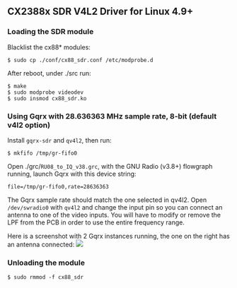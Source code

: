 ## CX2388x SDR V4L2 Driver for Linux 4.9+

### Loading the SDR module

Blacklist the cx88* modules:

```
$ sudo cp ./conf/cx88_sdr.conf /etc/modprobe.d
```

After reboot, under ./src run:

```
$ make
$ sudo modprobe videodev
$ sudo insmod cx88_sdr.ko
```

### Using Gqrx with 28.636363 MHz sample rate, 8-bit (default v4l2 option)

Install `gqrx-sdr` and `qv4l2`, then run:

```
$ mkfifo /tmp/gr-fifo0
```

Open ./grc/`RU08_to_IQ_v38.grc`, with the GNU Radio (v3.8+) flowgraph running, launch Gqrx with this device string:

```
file=/tmp/gr-fifo0,rate=28636363
```
The Gqrx sample rate should match the one selected in qv4l2.
Open `/dev/swradio0` with `qv4l2` and change the input pin so you can connect an antenna to one of the video inputs.
You will have to modify or remove the LPF from the PCB in order to use the entire frequency range.

Here is a screenshot with 2 Gqrx instances running, the one on the right has an antenna connected:
![](img/2cards.png)

### Unloading the module

```
$ sudo rmmod -f cx88_sdr
```
